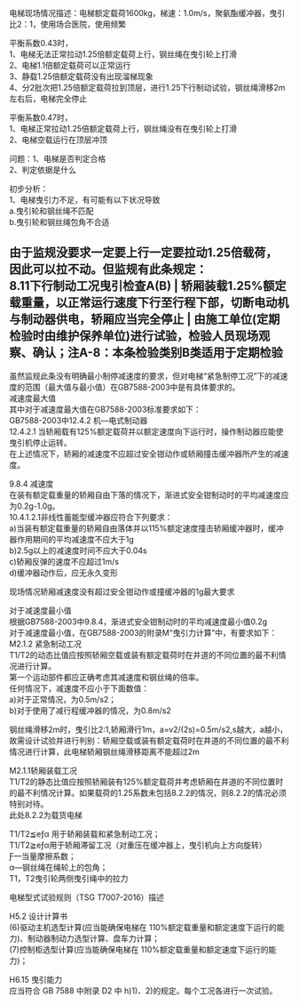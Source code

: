 电梯现场情况描述：电梯额定载荷1600kg，梯速：1.0m/s，聚氨酯缓冲器，曳引比2：1，使用场合医院，使用频繁  
  
平衡系数0.43时，  
1、电梯无法正常拉动1.25倍额定载荷上行，钢丝绳在曳引轮上打滑  
2、电梯1.1倍额定载荷可以正常运行  
3、静载1.25倍额定载荷没有出现溜梯现象  
4、分2批次把1.25倍额定载荷拉到顶层，进行1.25下行制动试验，钢丝绳滑移2m左右后，电梯完全停止  
  
平衡系数0.47时，  
1、电梯正常拉动1.25倍额定载荷上行，钢丝绳没有在曳引轮上打滑  
2、电梯空载运行在顶层冲顶  
  
问题：1、电梯是否判定合格  
2、判定依据是什么  
  
初步分析：  
1、电梯曳引力不足，有可能有以下状况导致  
a.曳引轮和钢丝绳不匹配  
b.曳引轮和钢丝绳包角不合适  
  
由于监规没要求一定要上行一定要拉动1.25倍载荷， 因此可以拉不动。但监规有此条规定：  
8.11下行制动工况曳引检查A(B) | 轿厢装载1.25%额定载重量，以正常运行速度下行至行程下部，切断电动机与制动器供电，轿厢应当完全停止 | 由施工单位(定期检验时由维护保养单位)进行试验，检验人员现场观察、确认；注A-8：本条检验类别B类适用于定期检验  
--------------------
虽然监规此条没有明确最小制停减速度的要求，但对电梯“紧急制停工况”下的减速度的范围（最大值与最小值）在GB7588-2003中是有具体要求的。  
减速度最大值  
其中对于减速度最大值在GB7588-2003标准要求如下：  
GB7588-2003中12.4.2 机—电式制动器  
12.4.2.1 当轿厢载有125%额定载荷并以额定速度向下运行时，操作制动器应能使曳引机停止运转。  
在上述情况下，轿厢的减速度不应超过安全钳动作或轿厢撞击缓冲器所产生的减速度。  
  
9.8.4 减速度  
在装有额定载重量的轿厢自由下落的情况下，渐进式安全钳制动时的平均减速度应为0.2g-1.0g。  
10.4.1.2.1非线性蓄能型缓冲器应符合下列要求：  
a)当装有额定载重量的轿厢自由落体并以115%额定速度撞击轿厢缓冲器时，缓冲器作用期间的平均减速度不应大于1g  
b)2.5g以上的减速度时间不应大于0.04s  
c)轿厢反弹的速度不应超过1m/s  
d)缓冲器动作后，应无永久变形  
  
现场情况轿厢减速度没有超过安全钳动作或撞缓冲器的1g最大要求  
  
对于减速度最小值  
根据GB7588-2003中9.8.4，渐进式安全钳制动时的平均减速度最小值0.2g  
对于减速度最小值，在GB7588-2003的附录M“曳引力计算”中，有要求如下：  
M2.1.2 紧急制动工况  
T1/T2的动态比值应按照轿厢空载或装有额定载荷时在井道的不同位置的最不利情况进行计算。  
第一个运动部件都应正确考虑其减速度和钢丝绳的倍率。  
任何情况下，减速度不应小于下面数值：  
a)对于正常情况，为0.5m/s2；  
b)对于使用了减行程缓冲器的情况，为0.8m/s2  
  
钢丝绳滑移2m时，曳引比2:1,轿厢滑行1m，a=v2/(2s)=0.5m/s2,s越大，a越小，  
故需设计试验并进行判别：轿厢空载或装有额定载荷时在井道的不同位置的最不利情况进行计算，此电梯轿厢钢丝绳滑移距离不能超过2m  
  
  
M2.1.1轿厢装载工况  
T1/T2的静态比值应按照轿厢装有125%额定载荷并考虑轿厢在井道的不同位置时的最不利情况计算。如果载荷的1.25系数未包括8.2.2的情况，则8.2.2的情况必须特别对待。  
此处8.2.2为载货电梯  
  
T1/T2≦eƒα 用于轿厢装载和紧急制动工况；  
T1/T2≧eƒα用于轿厢滞留工况（对重压在缓冲器上，曳引机向上方向旋转）  
Ƒ—当量摩擦系数；  
α—钢丝绳在绳轮上的包角；  
T1，T2曳引轮两侧曳引绳中的拉力  
  
电梯型式试验规则（TSG T7007-2016）描述  
  
H5.2 设计计算书  
(6)驱动主机选型计算(应当能确保电梯在 110%额定载重量和额定速度下运行的能力)、制动器制动力选型计算、盘车力计算；   
(7)控制柜选型计算(应当能确保电梯在 110%额定载重量和额定速度下运行的能力)；   
  
H6.15 曳引能力   
应当符合 GB 7588 中附录 D2 中 h)1)、2)的规定。每个工况各进行一次试验。  
